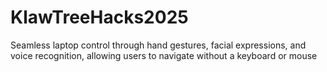 # KlawTreeHacks2025
Seamless laptop control through hand gestures, facial expressions, and voice recognition, allowing users to navigate without a keyboard or mouse
